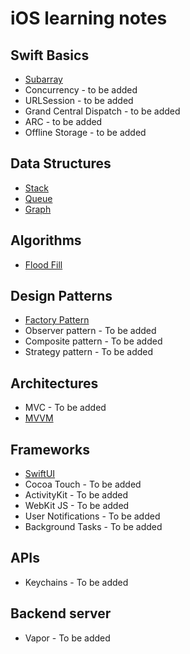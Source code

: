 # iOS learning notes

## Swift Basics
* [Subarray](https://github.com/YIshihara11201/iOSTips/blob/main/Subarray/Subarray.md)
* Concurrency - to be added
* URLSession - to be added
* Grand Central Dispatch - to be added
* ARC - to be added
* Offline Storage - to be added

## Data Structures
* [Stack](https://github.com/YIshihara11201/iOSTips/blob/main/Stack/Stack.md)
* [Queue](https://github.com/YIshihara11201/iOSTips/blob/main/Queue/Queue.md)
* [Graph](https://github.com/YIshihara11201/iOSTips/blob/main/Graph/Graph.md)

## Algorithms
* [Flood Fill](https://github.com/YIshihara11201/iOSTips/blob/main/Flood%20Fill/FloodFill.md)

## Design Patterns
* [Factory Pattern](https://github.com/YIshihara11201/iOS/blob/main/Factory%20Pattern/FactoryPattern.md)
* Observer pattern - To be added
* Composite pattern - To be added
* Strategy pattern - To be added

## Architectures
* MVC - To be added
* [MVVM](https://github.com/YIshihara11201/iOSTips/blob/main/MVVM/MVVM.md)

## Frameworks
* [SwiftUI](https://github.com/YIshihara11201/iOSTips/blob/main/SwiftUI/SwiftUI.md)
* Cocoa Touch - To be added
* ActivityKit - To be added
* WebKit JS - To be added
* User Notifications - To be added
* Background Tasks - To be added

## APIs
* Keychains - To be added

## Backend server
* Vapor - To be added
